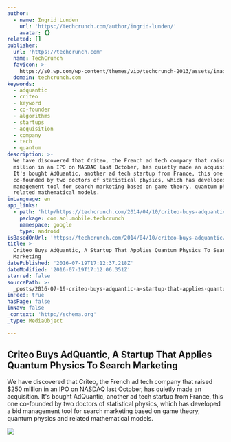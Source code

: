 ```yaml
---
author:
  - name: Ingrid Lunden
    url: 'https://techcrunch.com/author/ingrid-lunden/'
    avatar: {}
related: []
publisher:
  url: 'https://techcrunch.com'
  name: TechCrunch
  favicon: >-
    https://s0.wp.com/wp-content/themes/vip/techcrunch-2013/assets/images/favicon.ico
  domain: techcrunch.com
keywords:
  - adquantic
  - criteo
  - keyword
  - co-founder
  - algorithms
  - startups
  - acquisition
  - company
  - tech
  - quantum
description: >-
  We have discovered that Criteo, the French ad tech company that raised $250
  million in an IPO on NASDAQ last October, has quietly made an acquisition.
  It's bought AdQuantic, another ad tech startup from France, this one
  co-founded by two doctors of statistical physics, which has developed a bid
  management tool for search marketing based on game theory, quantum physics and
  related mathematical models.
inLanguage: en
app_links:
  - path: 'http/https://techcrunch.com/2014/04/10/criteo-buys-adquantic/'
    package: com.aol.mobile.techcrunch
    namespace: google
    type: android
isBasedOnUrl: 'https://techcrunch.com/2014/04/10/criteo-buys-adquantic/'
title: >-
  Criteo Buys AdQuantic, A Startup That Applies Quantum Physics To Search
  Marketing
datePublished: '2016-07-19T17:12:37.218Z'
dateModified: '2016-07-19T17:12:06.351Z'
starred: false
sourcePath: >-
  _posts/2016-07-19-criteo-buys-adquantic-a-startup-that-applies-quantum-physic.md
inFeed: true
hasPage: false
inNav: false
_context: 'http://schema.org'
_type: MediaObject

---
```

<article style=""><h1>Criteo Buys AdQuantic, A Startup That Applies Quantum Physics To Search Marketing</h1><p>We have discovered that Criteo, the French ad tech company that raised $250 million in an IPO on NASDAQ last October, has quietly made an acquisition. It's bought AdQuantic, another ad tech startup from France, this one co-founded by two doctors of statistical physics, which has developed a bid management tool for search marketing based on game theory, quantum physics and related mathematical models.</p><img src="https://tctechcrunch2011.files.wordpress.com/2014/04/loupe.jpg?w=400&amp;h=300&amp;crop=1" /></article>